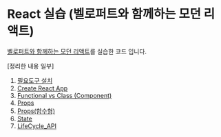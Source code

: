 # React 실습 (벨로퍼트와 함께하는 모던 리액트)

[벨로퍼트와 함께하는 모던 리액트](https://react.vlpt.us/ )를 실습한 코드 입니다.



[정리한 내용 일부]

1. [필요도구 설치](./docs/필요도구_설치.md)
2. [Create React App](./docs/Create_React_App.md)
3. [Functional vs Class (Component)](Functional_vs_Class(Component).md)
4. [Props](Props.md)
5. [Props(함수형)](함수형_Props.md)
6. [State](State.md)
7. [LifeCycle_API](LifeCycle_API.md)







